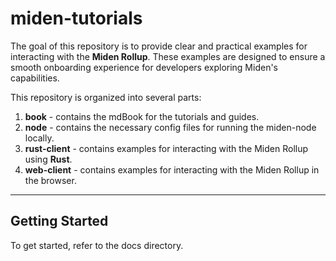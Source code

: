 # miden-tutorials

The goal of this repository is to provide clear and practical examples for interacting with the **Miden Rollup**. These examples are designed to ensure a smooth onboarding experience for developers exploring Miden's capabilities.

This repository is organized into several parts:

1. **book** - contains the mdBook for the tutorials and guides.
2. **node** - contains the necessary config files for running the miden-node locally.
3. **rust-client** - contains examples for interacting with the Miden Rollup using **Rust**. 
4. **web-client** - contains examples for interacting with the Miden Rollup in the browser. 

---

## Getting Started

To get started, refer to the docs directory. 